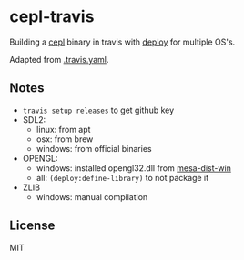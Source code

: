 # cepl-travis

Building a [cepl](https://github.com/cbaggers/cepl/) binary in travis with [deploy](https://github.com/Shinmera/deploy/) for multiple OS's.

Adapted from [.travis.yaml](https://github.com/phoe-trash/furcadia-post-splitter/blob/b60faba/.travis.yml).

## Notes

- `travis setup releases` to get github key
- SDL2:
  - linux: from apt
  - osx: from brew
  - windows: from official binaries
- OPENGL:
  - windows: installed opengl32.dll from [mesa-dist-win](https://github.com/pal1000/mesa-dist-win)
  - all: `(deploy:define-library)` to not package it
- ZLIB
  - windows: manual compilation
## License

MIT

